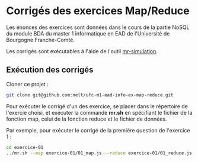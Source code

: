 # Corrigés des exercices Map/Reduce

Les énonces des exercices sont données dans le cours de la partie NoSQL du module BDA du master 1 informatique en EAD de l'Université de Bourgogne Franche-Comté.

Les corrigés sont exécutables à l'aide de l'outil [mr-simulation](https://github.com/nelt/mr-simulation). 

## Exécution des corrigés

Cloner ce projet :
```bash
git clone git@github.com:nelt/ufc-m1-ead-info-ex-map-reduce.git
```

Pour exécuter le corrigé d'un des exercice, se placer dans le répertoire de l'exercie choisi, et exécuter la commande **mr.sh** en spécifiant le fichier de la fonction map, celui de la fonction reduce et le fichier de données.

Par exemple, pour exécuter le corrigé de la première question de l'exercice 1 :

```bash
cd exercice-01
../mr.sh --map exercice-01/01_map.js --reduce exercice-01/01_reduce.js --data-set exercice-01/data-set.json
```
